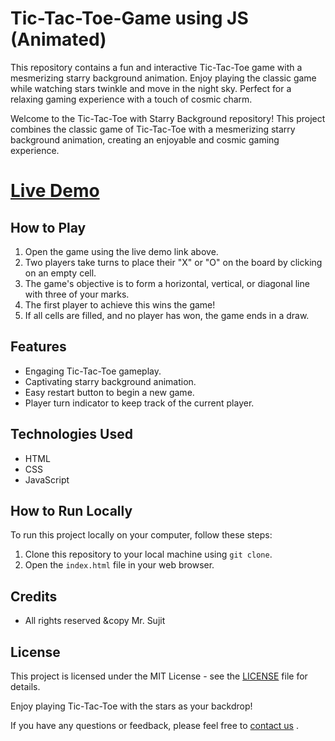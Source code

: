 # Tic-Tac-Toe-Game using JS (Animated)
This repository contains a fun and interactive Tic-Tac-Toe game with a mesmerizing starry background animation. Enjoy playing the classic game while watching stars twinkle and move in the night sky. Perfect for a relaxing gaming experience with a touch of cosmic charm.

Welcome to the Tic-Tac-Toe with Starry Background repository! This project combines the classic game of Tic-Tac-Toe with a mesmerizing starry background animation, creating an enjoyable and cosmic gaming experience.

# [Live Demo](https://tic-tac-toe-game-sm.netlify.app)

## How to Play
1. Open the game using the live demo link above.
2. Two players take turns to place their "X" or "O" on the board by clicking on an empty cell.
3. The game's objective is to form a horizontal, vertical, or diagonal line with three of your marks.
4. The first player to achieve this wins the game!
5. If all cells are filled, and no player has won, the game ends in a draw.

## Features
- Engaging Tic-Tac-Toe gameplay.
- Captivating starry background animation.
- Easy restart button to begin a new game.
- Player turn indicator to keep track of the current player.

## Technologies Used
- HTML
- CSS
- JavaScript

## How to Run Locally
To run this project locally on your computer, follow these steps:
1. Clone this repository to your local machine using `git clone`.
2. Open the `index.html` file in your web browser.

## Credits
- All rights reserved &copy Mr. Sujit

## License
This project is licensed under the MIT License - see the [LICENSE](LICENSE) file for details.

Enjoy playing Tic-Tac-Toe with the stars as your backdrop!

If you have any questions or feedback, please feel free to [contact us](#) <!-- Add your contact information or a link to contact you here -->.
